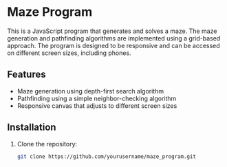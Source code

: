 # Maze Program

This is a JavaScript program that generates and solves a maze. The maze generation and pathfinding algorithms are implemented using a grid-based approach. The program is designed to be responsive and can be accessed on different screen sizes, including phones.

## Features

- Maze generation using depth-first search algorithm
- Pathfinding using a simple neighbor-checking algorithm
- Responsive canvas that adjusts to different screen sizes

## Installation

1. Clone the repository:
   ```bash
   git clone https://github.com/yourusername/maze_program.git
   ```
